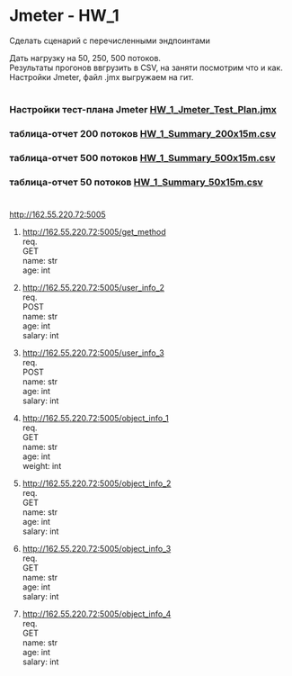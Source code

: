# Jmeter - HW_1  
Сделать сценарий с перечисленными эндпоинтами  

Дать нагрузку на 50, 250, 500 потоков.  
Результаты прогонов ввгрузить в CSV, на заняти посмотрим что и как.  
Настройки Jmeter, файл .jmx выгружаем на гит.  
#  
### Настройки тест-плана Jmeter [HW_1_Jmeter_Test_Plan.jmx](https://github.com/Pavlik1100/Jmeter/blob/main/HW_1-Request_with_param/HW_1_Jmeter_Test_Plan.jmx)
### таблица-отчет 200 потоков [HW_1_Summary_200x15m.csv](https://github.com/Pavlik1100/Jmeter/blob/main/HW_1-Request_with_param/HW_1_Summary_200x15m.csv)  
### таблица-отчет 500 потоков [HW_1_Summary_500x15m.csv](https://github.com/Pavlik1100/Jmeter/blob/main/HW_1-Request_with_param/HW_1_Summary_500x15m.csv)  
### таблица-отчет 50 потоков [HW_1_Summary_50x15m.csv](https://github.com/Pavlik1100/Jmeter/blob/main/HW_1-Request_with_param/HW_1_Summary_50x15m.csv)  
#
  
http://162.55.220.72:5005  

1) http://162.55.220.72:5005/get_method  
req.  
GET  
name: str  
age: int  
  
  
2) http://162.55.220.72:5005/user_info_2  
req.  
POST  
name: str  
age: int  
salary: int  
  
  
3) http://162.55.220.72:5005/user_info_3  
req.  
POST  
name: str  
age: int  
salary: int  
  
4) http://162.55.220.72:5005/object_info_1  
req.  
GET  
name: str  
age: int  
weight: int  
  
5) http://162.55.220.72:5005/object_info_2  
req.  
GET  
name: str  
age: int  
salary: int  
  
6) http://162.55.220.72:5005/object_info_3  
req.  
GET  
name: str  
age: int  
salary: int  
  
7) http://162.55.220.72:5005/object_info_4  
req.  
GET  
name: str  
age: int  
salary: int  
